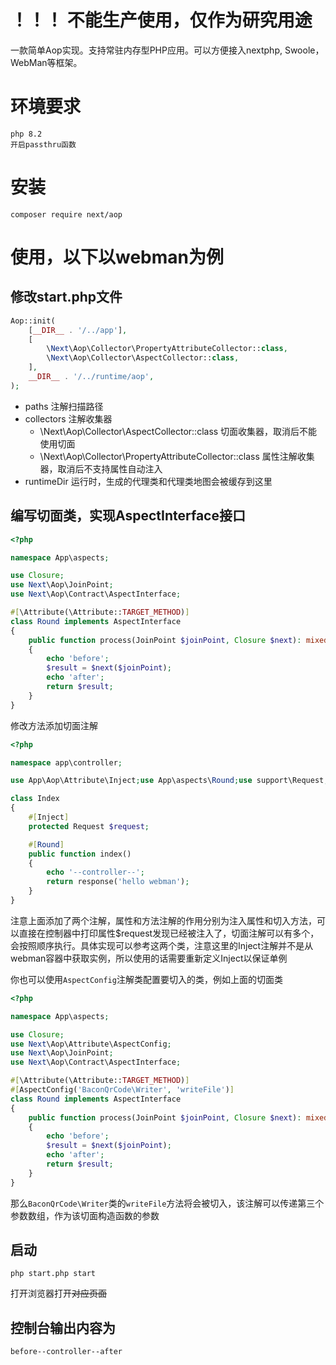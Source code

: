 # ！！！ 不能生产使用，仅作为研究用途

一款简单Aop实现。支持常驻内存型PHP应用。可以方便接入nextphp, Swoole，WebMan等框架。

# 环境要求

```
php 8.2
开启passthru函数
```

# 安装

```shell
composer require next/aop
```

# 使用，以下以webman为例

## 修改start.php文件

```php
Aop::init(
    [__DIR__ . '/../app'],
    [
        \Next\Aop\Collector\PropertyAttributeCollector::class,
        \Next\Aop\Collector\AspectCollector::class,
    ],
    __DIR__ . '/../runtime/aop',
);
```

* paths 注解扫描路径
* collectors 注解收集器
    - \Next\Aop\Collector\AspectCollector::class 切面收集器，取消后不能使用切面
    - \Next\Aop\Collector\PropertyAttributeCollector::class 属性注解收集器，取消后不支持属性自动注入
* runtimeDir 运行时，生成的代理类和代理类地图会被缓存到这里

## 编写切面类，实现AspectInterface接口

```php
<?php

namespace App\aspects;

use Closure;
use Next\Aop\JoinPoint;
use Next\Aop\Contract\AspectInterface;

#[\Attribute(\Attribute::TARGET_METHOD)]
class Round implements AspectInterface
{
    public function process(JoinPoint $joinPoint, Closure $next): mixed
    {
        echo 'before';
        $result = $next($joinPoint);
        echo 'after';
        return $result;
    }
}

```

修改方法添加切面注解

```php
<?php

namespace app\controller;

use App\Aop\Attribute\Inject;use App\aspects\Round;use support\Request;

class Index
{
    #[Inject]
    protected Request $request;

    #[Round]
    public function index()
    {
        echo '--controller--';
        return response('hello webman');
    }
}
```

>
注意上面添加了两个注解，属性和方法注解的作用分别为注入属性和切入方法，可以直接在控制器中打印属性$request发现已经被注入了，切面注解可以有多个，会按照顺序执行。具体实现可以参考这两个类，注意这里的Inject注解并不是从webman容器中获取实例，所以使用的话需要重新定义Inject以保证单例

你也可以使用`AspectConfig`注解类配置要切入的类，例如上面的切面类

```php
<?php

namespace App\aspects;

use Closure;
use Next\Aop\Attribute\AspectConfig;
use Next\Aop\JoinPoint;
use Next\Aop\Contract\AspectInterface;

#[\Attribute(\Attribute::TARGET_METHOD)]
#[AspectConfig('BaconQrCode\Writer', 'writeFile')]
class Round implements AspectInterface
{
    public function process(JoinPoint $joinPoint, Closure $next): mixed
    {
        echo 'before';
        $result = $next($joinPoint);
        echo 'after';
        return $result;
    }
}

```

那么`BaconQrCode\Writer`类的`writeFile`方法将会被切入，该注解可以传递第三个参数数组，作为该切面构造函数的参数

## 启动

```shell
php start.php start
```

打开浏览器打开~~对应页面~~

## 控制台输出内容为

```
before--controller--after
```